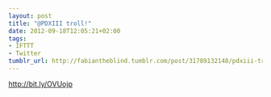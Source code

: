 ```yaml
---
layout: post
title: "@PDXIII troll!"
date: 2012-09-18T12:05:21+02:00
tags:
- IFTTT
- Twitter
tumblr_url: http://fabiantheblind.tumblr.com/post/31789132148/pdxiii-troll
---
```

http://bit.ly/OVUojp
